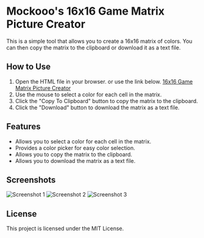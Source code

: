 # Mockooo's 16x16 Game Matrix Picture Creator

This is a simple tool that allows you to create a 16x16 matrix of colors. You can then copy the matrix to the clipboard or download it as a text file.

## How to Use

1. Open the HTML file in your browser. or use the link below.
[16x16 Game Matrix Picture Creator](https://github.com/Mockooo/Mockooo-Tools/tree/main/%2FMockooo%2F16x16GameMatrixPictureCreator)
2. Use the mouse to select a color for each cell in the matrix.
3. Click the "Copy To Clipboard" button to copy the matrix to the clipboard.
4. Click the "Download" button to download the matrix as a text file.

## Features

- Allows you to select a color for each cell in the matrix.
- Provides a color picker for easy color selection.
- Allows you to copy the matrix to the clipboard.
- Allows you to download the matrix as a text file.

## Screenshots

![Screenshot 1](https://github.com/Mockooo/Mockooo-Tools/blob/main/%2FMockooo%2F16x16GameMatrixPictureCreator/Screenshots/Screenshot-1.png)
![Screenshot 2](https://github.com/Mockooo/Mockooo-Tools/blob/main/%2FMockooo%2F16x16GameMatrixPictureCreator/Screenshots/Screenshot-2.png)
![Screenshot 3](https://github.com/Mockooo/Mockooo-Tools/blob/main/%2FMockooo%2F16x16GameMatrixPictureCreator/Screenshots/Screenshot-3.png)

## License

This project is licensed under the MIT License.